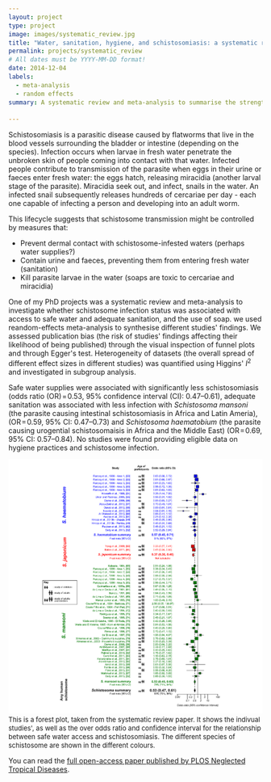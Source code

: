 ```yaml
---
layout: project
type: project
image: images/systematic_review.jpg
title: "Water, sanitation, hygiene, and schistosomiasis: a systematic review and meta-analysis"
permalink: projects/systematic_review
# All dates must be YYYY-MM-DD format!
date: 2014-12-04
labels:
  - meta-analysis
  - random effects
summary: A systematic review and meta-analysis to summarise the strengths of the relationships between these risk factors and parasitic infections.

---
```


Schistosomiasis is a parasitic disease caused by flatworms that live in the blood vessels surrounding the bladder or intestine (depending on the species). Infection occurs when larvae in fresh water penetrate the unbroken skin of people coming into contact with that water. Infected people contribute to transmission of the parasite when eggs in their urine or faeces enter fresh water: the eggs hatch, releasing miracidia (another larval stage of the parasite). Miracidia seek out, and infect, snails in the water. An infected snail subsequently releases hundreds of cercariae per day - each one capable of infecting a person and developing into an adult worm.

<!--
Consider adding life cycle image here
<p style="text-align:center;"><img src="/images/schisto_life_cycle.png" alt="graph" style="max-width: 100%;"></p>
-->

This lifecycle suggests that schistosome transmission might be controlled by measures that:

 <ul>
  <li>Prevent dermal contact with schistosome-infested waters (perhaps water supplies?)</li>
  <li>Contain urine and faeces, preventing them from entering fresh water (sanitation)</li>
  <li>Kill parasite larvae in the water (soaps are toxic to cercariae and miracidia)</li>
</ul> 

One of my PhD projects was a systematic review and meta-analysis to investigate whether schistosome infection status was associated with access to safe water and adequate sanitation, and the use of soap. we used reandom-effects meta-analysis to synthesise different studies' findings. We assessed publication bias (the risk of studies' findings affecting their likelihood of being published) through the visual inspection of funnel plots and through Egger's test. Heterogeneity of datasets (the overall spread of different effect sizes in different studies) was quantified using Higgins' <i>I</i><sup>2</sup> and investigated in subgroup analysis.

Safe water supplies were associated with significantly less schistosomiasis (odds ratio (OR) = 0.53, 95% confidence interval (CI): 0.47–0.61), adequate sanitation was associated with less infection with <i>Schistosoma mansoni</i> (the parasite causing intestinal schistosomiasis in Africa and Latin Ameria), (OR = 0.59, 95% CI: 0.47–0.73) and <i>Schistosoma haematobium</i> (the parasite causing urogential schistosomaisis in Africa and the Middle East) (OR = 0.69, 95% CI: 0.57–0.84). No studies were found providing eligible data on hygiene practices and schistosome infection.

<p style="text-align:center;"><img src="/images/systematic_review_non_sq.png" alt="forest" style="max-width: 100%;  margin-bottom: -1em;"></p><p style="text-align:left;"><font size="2">This is a forest plot, taken from the systematic review paper. It shows the indivual studies', as well as the over odds ratio and confidence interval for the relationship between safe water access and schistosomiasis. The different species of schistosome are shown in the different colours.</font></p>

You can read the [full open-access paper published by PLOS Neglected Tropical Diseases](https://journals.plos.org/plosntds/article?id=10.1371/journal.pntd.0003296).
